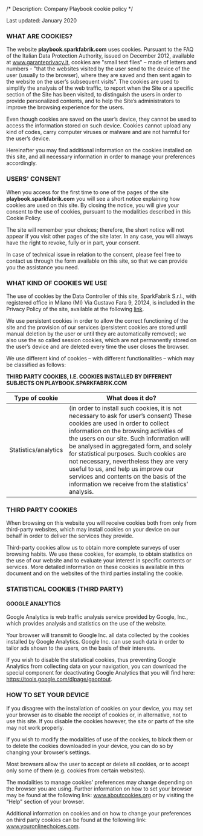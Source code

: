 /*
Description: Company Playbook cookie policy
*/

Last updated: January 2020

### WHAT ARE COOKIES?
The website **playbook.sparkfabrik.com** uses cookies. Pursuant to the FAQ of the Italian Data Protection Authority, issued on December 2012, available at www.garanteprivacy.it, cookies are "small text files" – made of letters and numbers - "that the websites visited by the user send to the device of the user (usually to the browser), where they are saved and then sent again to the website on the user’s subsequent visits". The cookies are used to simplify the analysis of the web traffic, to report when the Site or a specific section of the Site has been visited, to distinguish the users in order to provide personalized contents, and to help the Site’s administrators to improve the browsing experience for the users.

Even though cookies are saved on the user’s device, they cannot be used to access the information stored on such device. Cookies cannot upload any kind of codes, carry computer viruses or malware and are not harmful for the user’s device.

Hereinafter you may find additional information on the cookies installed on this site, and all necessary information in order to manage your preferences accordingly.

### USERS' CONSENT
When you access for the first time to one of the pages of the site **playbook.sparkfabrik.com** you will see a short notice explaining how cookies are used on this site. By closing the notice, you will give your consent to the use of cookies, pursuant to the modalities described in this Cookie Policy.

The site will remember your choices; therefore, the short notice will not appear if you visit other pages of the site later. In any case, you will always have the right to revoke, fully or in part, your consent.

In case of technical issue in relation to the consent, please feel free to contact us through the form available on this site, so that we can provide you the assistance you need.

### WHAT KIND OF COOKIES WE USE
The use of cookies by the Data Controller of this site, SparkFabrik S.r.l., with registered office in Milano (MI) Via Gustavo Fara 9, 20124, is included in the Privacy Policy of the site, available at the following [link](http://www.sparkfabrik.com).

We use persistent cookies in order to allow the correct functioning of the site and the provision of our services (persistent cookies are stored until manual deletion by the user or until they are automatically removed); we also use the so called session cookies, which are not permanently stored on the user’s device and are deleted every time the user closes the browser.

We use different kind of cookies – with different functionalities – which may be classified as follows:


**THIRD PARTY COOKIES, I.E. COOKIES INSTALLED BY DIFFERENT SUBJECTS ON PLAYBOOK.SPARKFABRIK.COM**


|  Type of cookie 	|   What does it do?	|
|---	|---	|
|  Statistics/analytics 	| (in order to install such cookies, it is not necessary to ask for user’s consent)	These cookies are used in order to collect information on the browsing activities of the users on our site. Such information will be analysed in aggregated form, and solely for statistical purposes. Such cookies are not necessary, nevertheless they are very useful to us, and help us improve our services and contents on the basis of the information we receive from the statistics’ analysis.	|



### THIRD PARTY COOKIES
When browsing on this website you will receive cookies both from only from third-party websites, which may install cookies on your device on our behalf in order to deliver the services they provide.

Third-party cookies allow us to obtain more complete surveys of user browsing habits. We use these cookies, for example, to obtain statistics on the use of our website and to evaluate your interest in specific contents or services. More detailed information on these cookies is available in this document and on the websites of the third parties installing the cookie.

### STATISTICAL COOKIES (THIRD PARTY)

#### GOOGLE ANALYTICS
Google Analytics is web traffic analysis service provided by Google, Inc., which provides analysis and statistics on the use of the website.

Your browser will transmit to Google Inc. all data collected by the cookies installed by Google Analytics. Google Inc. can use such data in order to tailor ads shown to the users, on the basis of their interests.

If you wish to disable the statistical cookies, thus preventing Google Analytics from collecting data on your navigation, you can download the special component for deactivating Google Analytics that you will find here: https://tools.google.com/dlpage/gaoptout.

### HOW TO SET YOUR DEVICE
If you disagree with the installation of cookies on your device, you may set your browser as to disable the receipt of cookies or, in alternative, not to use this site. If you disable the cookies however, the site or parts of the site may not work properly.

If you wish to modify the modalities of use of the cookies, to block them or to delete the cookies downloaded in your device, you can do so by changing your browser’s settings.

Most browsers allow the user to accept or delete all cookies, or to accept only some of them (e.g. cookies from certain websites).

The modalities to manage cookies’ preferences may change depending on the browser you are using. Further information on how to set your browser may be found at the following link: www.aboutcookies.org or by visiting the “Help” section of your browser.

Additional information on cookies and on how to change your preferences on third party cookies can be found at the following link: www.youronlinechoices.com.
